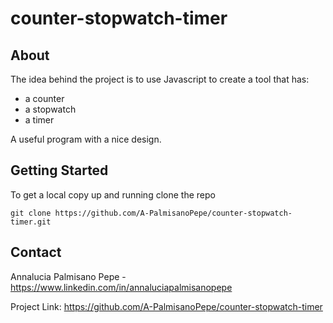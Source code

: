 # counter-stopwatch-timer
## About
The idea behind the project is to use Javascript to create a tool that has:
* a counter
* a stopwatch
* a timer


A useful program with a nice design.
## Getting Started 
To get a local copy up and running clone the repo


` git clone https://github.com/A-PalmisanoPepe/counter-stopwatch-timer.git `
## Contact
Annalucia Palmisano Pepe - https://www.linkedin.com/in/annaluciapalmisanopepe


Project Link: https://github.com/A-PalmisanoPepe/counter-stopwatch-timer

